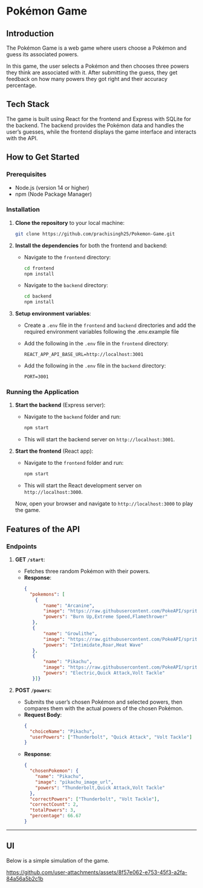 # Pokémon Game

## Introduction
The Pokémon Game is a web game where users choose a Pokémon and guess its associated powers.

In this game, the user selects a Pokémon and then chooses three powers they think are associated with it. After submitting the guess, they get feedback on how many powers they got right and their accuracy percentage.

## Tech Stack
The game is built using React for the frontend and Express with SQLite for the backend. The backend provides the Pokémon data and handles the user’s guesses, while the frontend displays the game interface and interacts with the API.

## How to Get Started

### Prerequisites
- Node.js (version 14 or higher)
- npm (Node Package Manager)

### Installation
1. **Clone the repository** to your local machine:
    ```bash
    git clone https://github.com/prachisingh25/Pokemon-Game.git
    ```

2. **Install the dependencies** for both the frontend and backend:
    - Navigate to the `frontend` directory:
      ```bash
      cd frontend
      npm install
      ```

    - Navigate to the `backend` directory:
      ```bash
      cd backend
      npm install
      ```

3. **Setup environment variables**:
    - Create a `.env` file in the `frontend` and `backend` directories and add the required environment variables following the .env.example file
    - Add the following in the `.env` file in the `frontend` directory:
      ```env
      REACT_APP_API_BASE_URL=http://localhost:3001
      ```

   - Add the following in the `.env` file in the `backend` directory:
      ```env
      PORT=3001
      ```

### Running the Application
1. **Start the backend** (Express server):
    - Navigate to the `backend` folder and run:
      ```bash
      npm start
      ```
    - This will start the backend server on `http://localhost:3001`.

2. **Start the frontend** (React app):
    - Navigate to the `frontend` folder and run:
      ```bash
      npm start
      ```
    - This will start the React development server on `http://localhost:3000`.

    Now, open your browser and navigate to `http://localhost:3000` to play the game.

## Features of the API

### Endpoints

1. **GET `/start`**:
   - Fetches three random Pokémon with their powers.
   - **Response**:
     ```json
     {
       "pokemons": [
         {
            "name": "Arcanine",
            "image": "https://raw.githubusercontent.com/PokeAPI/sprites/master/sprites/pokemon/59.png",
            "powers": "Burn Up,Extreme Speed,Flamethrower"
        },
        {
            "name": "Growlithe",
            "image": "https://raw.githubusercontent.com/PokeAPI/sprites/master/sprites/pokemon/58.png",
            "powers": "Intimidate,Roar,Heat Wave"
        },
        {
            "name": "Pikachu",
            "image": "https://raw.githubusercontent.com/PokeAPI/sprites/master/sprites/pokemon/25.png",
            "powers": "Electric,Quick Attack,Volt Tackle"
        }]}
     ```

2. **POST `/powers`**:
   - Submits the user’s chosen Pokémon and selected powers, then compares them with the actual powers of the chosen Pokémon.
   - **Request Body**:
     ```json
     {
       "choiceName": "Pikachu",
       "userPowers": ["Thunderbolt", "Quick Attack", "Volt Tackle"]
     }
     ```
   - **Response**:
     ```json
     {
       "chosenPokemon": {
         "name": "Pikachu",
         "image": "pikachu_image_url",
         "powers": "Thunderbolt,Quick Attack,Volt Tackle"
       },
       "correctPowers": ["Thunderbolt", "Volt Tackle"],
       "correctCount": 2,
       "totalPowers": 3,
       "percentage": 66.67
     }
     ```

---


## UI

Below is a simple simulation of the game.

https://github.com/user-attachments/assets/8f57e062-e753-45f3-a2fa-84a56a5b2c1b





